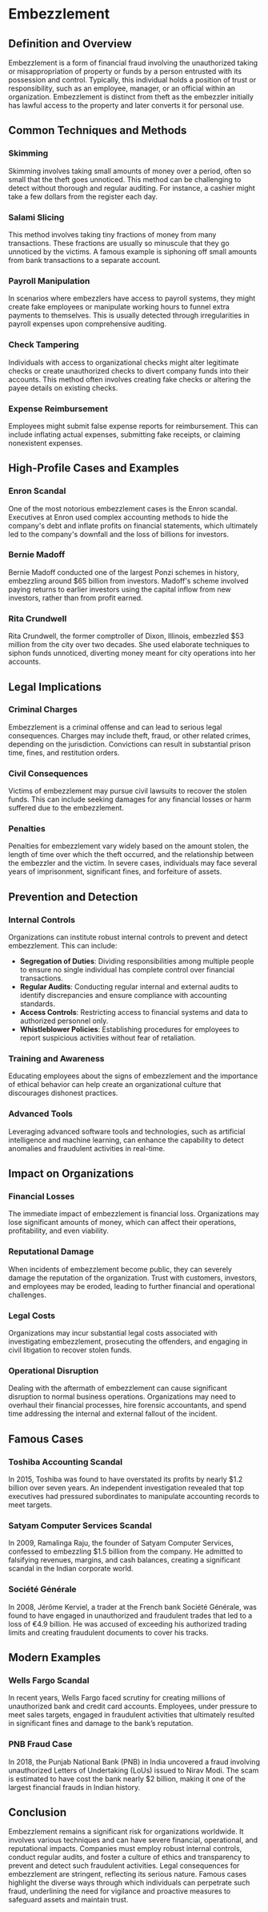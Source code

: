 # Embezzlement

## Definition and Overview

Embezzlement is a form of financial fraud involving the unauthorized taking or misappropriation of property or funds by a person entrusted with its possession and control. Typically, this individual holds a position of trust or responsibility, such as an employee, manager, or an official within an organization. Embezzlement is distinct from theft as the embezzler initially has lawful access to the property and later converts it for personal use.

## Common Techniques and Methods

### Skimming

Skimming involves taking small amounts of money over a period, often so small that the theft goes unnoticed. This method can be challenging to detect without thorough and regular auditing. For instance, a cashier might take a few dollars from the register each day.

### Salami Slicing

This method involves taking tiny fractions of money from many transactions. These fractions are usually so minuscule that they go unnoticed by the victims. A famous example is siphoning off small amounts from bank transactions to a separate account.

### Payroll Manipulation

In scenarios where embezzlers have access to payroll systems, they might create fake employees or manipulate working hours to funnel extra payments to themselves. This is usually detected through irregularities in payroll expenses upon comprehensive auditing.

### Check Tampering

Individuals with access to organizational checks might alter legitimate checks or create unauthorized checks to divert company funds into their accounts. This method often involves creating fake checks or altering the payee details on existing checks.

### Expense Reimbursement

Employees might submit false expense reports for reimbursement. This can include inflating actual expenses, submitting fake receipts, or claiming nonexistent expenses.

## High-Profile Cases and Examples

### Enron Scandal

One of the most notorious embezzlement cases is the Enron scandal. Executives at Enron used complex accounting methods to hide the company's debt and inflate profits on financial statements, which ultimately led to the company's downfall and the loss of billions for investors.

### Bernie Madoff

Bernie Madoff conducted one of the largest Ponzi schemes in history, embezzling around $65 billion from investors. Madoff's scheme involved paying returns to earlier investors using the capital inflow from new investors, rather than from profit earned.

### Rita Crundwell

Rita Crundwell, the former comptroller of Dixon, Illinois, embezzled $53 million from the city over two decades. She used elaborate techniques to siphon funds unnoticed, diverting money meant for city operations into her accounts.

## Legal Implications

### Criminal Charges

Embezzlement is a criminal offense and can lead to serious legal consequences. Charges may include theft, fraud, or other related crimes, depending on the jurisdiction. Convictions can result in substantial prison time, fines, and restitution orders.

### Civil Consequences

Victims of embezzlement may pursue civil lawsuits to recover the stolen funds. This can include seeking damages for any financial losses or harm suffered due to the embezzlement.

### Penalties

Penalties for embezzlement vary widely based on the amount stolen, the length of time over which the theft occurred, and the relationship between the embezzler and the victim. In severe cases, individuals may face several years of imprisonment, significant fines, and forfeiture of assets.

## Prevention and Detection

### Internal Controls

Organizations can institute robust internal controls to prevent and detect embezzlement. This can include:

- **Segregation of Duties**: Dividing responsibilities among multiple people to ensure no single individual has complete control over financial transactions.
- **Regular Audits**: Conducting regular internal and external audits to identify discrepancies and ensure compliance with accounting standards.
- **Access Controls**: Restricting access to financial systems and data to authorized personnel only.
- **Whistleblower Policies**: Establishing procedures for employees to report suspicious activities without fear of retaliation.

### Training and Awareness

Educating employees about the signs of embezzlement and the importance of ethical behavior can help create an organizational culture that discourages dishonest practices.

### Advanced Tools

Leveraging advanced software tools and technologies, such as artificial intelligence and machine learning, can enhance the capability to detect anomalies and fraudulent activities in real-time.

## Impact on Organizations

### Financial Losses

The immediate impact of embezzlement is financial loss. Organizations may lose significant amounts of money, which can affect their operations, profitability, and even viability.

### Reputational Damage

When incidents of embezzlement become public, they can severely damage the reputation of the organization. Trust with customers, investors, and employees may be eroded, leading to further financial and operational challenges.

### Legal Costs

Organizations may incur substantial legal costs associated with investigating embezzlement, prosecuting the offenders, and engaging in civil litigation to recover stolen funds.

### Operational Disruption

Dealing with the aftermath of embezzlement can cause significant disruption to normal business operations. Organizations may need to overhaul their financial processes, hire forensic accountants, and spend time addressing the internal and external fallout of the incident.

## Famous Cases

### Toshiba Accounting Scandal

In 2015, Toshiba was found to have overstated its profits by nearly $1.2 billion over seven years. An independent investigation revealed that top executives had pressured subordinates to manipulate accounting records to meet targets.

### Satyam Computer Services Scandal

In 2009, Ramalinga Raju, the founder of Satyam Computer Services, confessed to embezzling $1.5 billion from the company. He admitted to falsifying revenues, margins, and cash balances, creating a significant scandal in the Indian corporate world.

### Société Générale

In 2008, Jérôme Kerviel, a trader at the French bank Société Générale, was found to have engaged in unauthorized and fraudulent trades that led to a loss of €4.9 billion. He was accused of exceeding his authorized trading limits and creating fraudulent documents to cover his tracks.

## Modern Examples

### Wells Fargo Scandal

In recent years, Wells Fargo faced scrutiny for creating millions of unauthorized bank and credit card accounts. Employees, under pressure to meet sales targets, engaged in fraudulent activities that ultimately resulted in significant fines and damage to the bank’s reputation.

### PNB Fraud Case

In 2018, the Punjab National Bank (PNB) in India uncovered a fraud involving unauthorized Letters of Undertaking (LoUs) issued to Nirav Modi. The scam is estimated to have cost the bank nearly $2 billion, making it one of the largest financial frauds in Indian history.

## Conclusion

Embezzlement remains a significant risk for organizations worldwide. It involves various techniques and can have severe financial, operational, and reputational impacts. Companies must employ robust internal controls, conduct regular audits, and foster a culture of ethics and transparency to prevent and detect such fraudulent activities. Legal consequences for embezzlement are stringent, reflecting its serious nature. Famous cases highlight the diverse ways through which individuals can perpetrate such fraud, underlining the need for vigilance and proactive measures to safeguard assets and maintain trust.